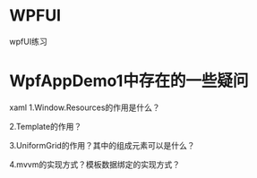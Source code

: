 # WPFUI
 wpfUI练习


 # WpfAppDemo1中存在的一些疑问
 xaml
 1.Window.Resources的作用是什么？
 
 2.Template的作用？
 
 3.UniformGrid的作用？其中的组成元素可以是什么？
 
 4.mvvm的实现方式？模板数据绑定的实现方式？
